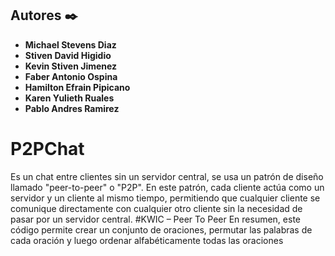## Autores ✒️
* **Michael Stevens Diaz** 
* **Stiven David Higidio**
* **Kevin Stiven Jimenez** 
* **Faber Antonio Ospina**
* **Hamilton Efrain Pipicano** 
* **Karen Yulieth Ruales**
* **Pablo Andres Ramirez** 
# P2PChat
Es un chat entre clientes sin un servidor central, se usa un patrón de diseño llamado "peer-to-peer" o "P2P". 
En este patrón, cada cliente actúa como un servidor y un cliente al mismo tiempo, permitiendo que cualquier 
cliente se comunique directamente con cualquier otro cliente sin la necesidad de pasar por un servidor central.
#KWIC – Peer To Peer
En resumen, este código permite crear un conjunto de oraciones, permutar las palabras de cada oración y luego 
ordenar alfabéticamente todas las oraciones

